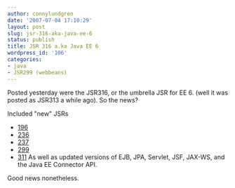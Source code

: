 ```yaml
---
author: connylundgren
date: '2007-07-04 17:10:29'
layout: post
slug: jsr-316-aka-java-ee-6
status: publish
title: JSR 316 a.ka Java EE 6
wordpress_id: '106'
categories:
- java
- JSR299 (webbeans)
---
```


Posted yesterday were the JSR316, or the umbrella JSR for EE 6. (well it was
posted as JSR313 a while ago). So the news?

Included "new" JSRs

  * [196](http://jcp.org/en/jsr/detail?id=196)
  * [236](http://jcp.org/en/jsr/detail?id=236)
  * [237](http://jcp.org/en/jsr/detail?id=237)
  * [299](http://jcp.org/en/jsr/detail?id=299)
  * [311](http://jcp.org/en/jsr/detail?id=311)
As well as updated versions of EJB, JPA, Servlet, JSF, JAX-WS, and the Java EE
Connector API.

Good news nonetheless.

